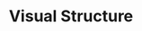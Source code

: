 ---
title: Visual Structure
page_title: Visual Structure
position: 2
slug: sidedrawer-visual-structure
published: false
---